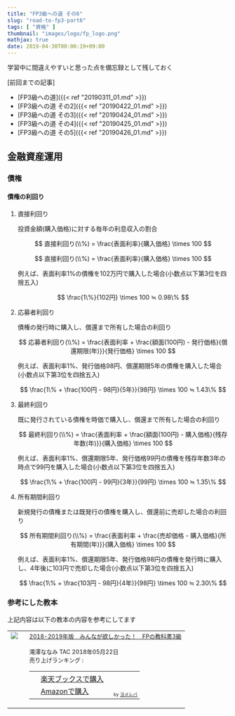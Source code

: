 ```yaml
---
title: "FP3級への道 その6"
slug: "road-to-fp3-part6"
tags: [ "資格" ]
thumbnail: "images/logo/fp_logo.png"
mathjax: true
date: 2019-04-30T00:00:19+09:00
---
```


学習中に間違えやすいと思った点を備忘録として残しておく

[前回までの記事]

* [FP3級への道]({{< ref "20190311_01.md" >}})  
* [FP3級への道 その2]({{< ref "20190422_01.md" >}})
* [FP3級への道 その3]({{< ref "20190424_01.md" >}})
* [FP3級への道 その4]({{< ref "20190425_01.md" >}})
* [FP3級への道 その5]({{< ref "20190426_01.md" >}})

## 金融資産運用

### 債権

#### 債権の利回り

1. 直接利回り

    投資金額(購入価格)に対する毎年の利息収入の割合

    $$ 直接利回り(\\%) = \frac{表面利率}{購入価格} \times 100 $$

    $$ 直接利回り(\\%) = \frac{表面利率}{購入価格} \times 100 $$

    例えば、表面利率1%の債権を102万円で購入した場合(小数点以下第3位を四捨五入)

    $$ \frac{1\%}{102円} \times 100 ≒ 0.98\% $$

2. 応募者利回り

    債権の発行時に購入し、償還まで所有した場合の利回り

    $$ 応募者利回り(\\%) = \frac{表面利率 + \frac{額面(100円) - 発行価格}{償還期限(年)}}{発行価格} \times 100 $$

    例えば、表面利率1%、発行価格98円、償還期限5年の債権を購入した場合(小数点以下第3位を四捨五入)

    $$ \frac{1\% + \frac{100円 - 98円}{5年}}{98円} \times 100 ≒ 1.43\% $$

3. 最終利回り

    既に発行されている債権を時価で購入し、償還まで所有した場合の利回り

    $$ 最終利回り(\\%) = \frac{表面利率 + \frac{額面(100円) - 購入価格}{残存年数(年)}}{購入価格} \times 100 $$

    例えば、表面利率1%、償還期限5年、発行価格99円の債権を残存年数3年の時点で99円を購入した場合(小数点以下第3位を四捨五入)

    $$ \frac{1\% + \frac{100円 - 99円}{3年}}{99円} \times 100 ≒ 1.35\% $$

4. 所有期間利回り

    新規発行の債権または既発行の債権を購入し、償還前に売却した場合の利回り

    $$ 所有期間利回り(\\%) = \frac{表面利率 + \frac{売却価格 - 購入価格}{所有期間(年)}}{購入価格} \times 100 $$

    例えば、表面利率1%、償還期限5年、発行価格98円の債権を発行時に購入し、4年後に103円で売却した場合(小数点以下第3位を四捨五入)

    $$ \frac{1\% + \frac{103円 - 98円}{4年}}{98円} \times 100 ≒ 2.30\% $$

### 参考にした教本

上記内容は以下の教本の内容を参考にしてます

<table  border="0" cellpadding="5" style="border:none"><tr><td valign="top" style="border:none;"><a href="https://hb.afl.rakuten.co.jp/hgc/1856df65.f59e3a22.1856df66.b49ed49a/yomereba_main_201904251728028921?pc=http%3A%2F%2Fbooks.rakuten.co.jp%2Frb%2F15459211%2F%3Fscid%3Daf_ich_link_urltxt%26m%3Dhttp%3A%2F%2Fm.rakuten.co.jp%2Fev%2Fbook%2F" target="_blank" rel="nofollow" ><img src="https://thumbnail.image.rakuten.co.jp/@0_mall/book/cabinet/5855/9784813275855.jpg?_ex=200x200" border="0" style="margin-right:10px" /></a></td><td valign="top" style="border:none;text-align:left"><font size="-1"><a href="https://hb.afl.rakuten.co.jp/hgc/1856df65.f59e3a22.1856df66.b49ed49a/yomereba_main_201904251728028921?pc=http%3A%2F%2Fbooks.rakuten.co.jp%2Frb%2F15459211%2F%3Fscid%3Daf_ich_link_urltxt%26m%3Dhttp%3A%2F%2Fm.rakuten.co.jp%2Fev%2Fbook%2F" target="_blank" rel="nofollow" >2018-2019年版　みんなが欲しかった！　FPの教科書3級</a><br /><br />        滝澤ななみ TAC 2018年05月22日<br />        売り上げランキング : <br /><table style="border:none"><tr><td style="border:none;text-align:left;"><div class="shoplinkrakuten" style="margin-right:5px;background: url('//img.yomereba.com/yl.gif') 0 -50px no-repeat;padding: 2px 0 2px 18px;white-space: nowrap;"><a href="https://hb.afl.rakuten.co.jp/hgc/1856df65.f59e3a22.1856df66.b49ed49a/yomereba_main_201904251728028921?pc=http%3A%2F%2Fbooks.rakuten.co.jp%2Frb%2F15459211%2F%3Fscid%3Daf_ich_link_urltxt%26m%3Dhttp%3A%2F%2Fm.rakuten.co.jp%2Fev%2Fbook%2F" target="_blank" rel="nofollow" >楽天ブックスで購入</a></div><div class="shoplinkamazon" style="margin-right:5px;background: url('//img.yomereba.com/yl.gif') 0 0 no-repeat;padding: 2px 0 2px 18px;white-space: nowrap;"><a href="https://www.amazon.co.jp/exec/obidos/asin/4813275850/kkawazoe-22/" target="_blank" rel="nofollow" >Amazonで購入</a></div>                                                                                        </td><td style="vertical-align:bottom;padding-left:10px;font-size:x-small;border:none">by <a href="https://yomereba.com" rel="nofollow" target="_blank">ヨメレバ</a></td></tr></table></font></td></tr></table>
